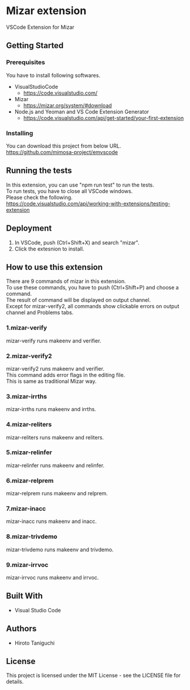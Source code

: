 # Mizar extension
VSCode Extension for Mizar
## Getting Started
### Prerequisites
You have to install following softwares.
* VisualStudioCode
    * https://code.visualstudio.com/
* Mizar
    * https://mizar.org/system/#download
* Node.js and Yeoman and VS Code Extension Generator
    * https://code.visualstudio.com/api/get-started/your-first-extension

### Installing
You can download this project from below URL.  
https://github.com/mimosa-project/emvscode  
## Running the tests
In this extension, you can use "npm run test" to run the tests.  
To run tests, you have to close all VSCode windows.  
Please check the following.  
https://code.visualstudio.com/api/working-with-extensions/testing-extension  
## Deployment
1. In VSCode, push (Ctrl+Shift+X) and search "mizar".  
2. Click the extesnion to install.  

## How to use this extension
There are 9 commands of mizar in this extension.  
To use these commands, you have to push (Ctrl+Shift+P) and choose a command.  
The result of command will be displayed on output channel.  
Except for mizar-verify2, all commands show clickable errors on output channel and Problems tabs.  
### 1.mizar-verify
mizar-verify runs makeenv and verifier.  
### 2.mizar-verify2
mizar-verify2 runs makeenv and verifier.  
This command adds error flags in the editing file.  
This is same as traditional Mizar way.   
### 3.mizar-irrths
mizar-irrths runs makeenv and irrths.  
### 4.mizar-reliters
mizar-reliters runs makeenv and reliters.  
### 5.mizar-relinfer
mizar-relinfer runs makeenv and relinfer.  
### 6.mizar-relprem
mizar-relprem runs makeenv and relprem.  
### 7.mizar-inacc
mizar-inacc runs makeenv and inacc.  
### 8.mizar-trivdemo
mizar-trivdemo runs makeenv and trivdemo.  
### 9.mizar-irrvoc
mizar-irrvoc runs makeenv and irrvoc.  

## Built With
* Visual Studio Code  
## Authors
* Hiroto Taniguchi  
## License
This project is licensed under the MIT License - see the LICENSE file for details.  
